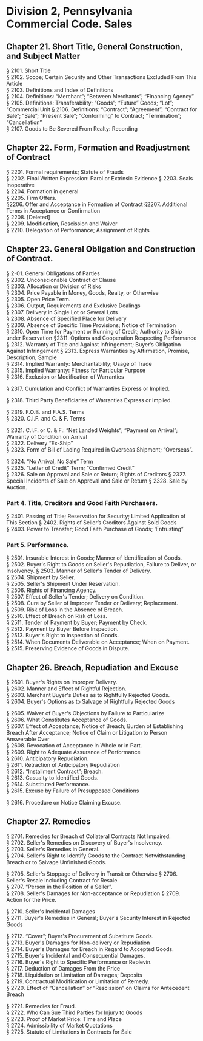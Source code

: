 # Division 2, Pennsylvania Commercial Code. Sales

## Chapter 21. Short Title, General Construction, and Subject Matter

§ 2101. Short Title\
§ 2102. Scope; Certain Security and Other Transactions Excluded From This Article\
§ 2103. Definitions and Index of Definitions\
§ 2104. Definitions: “Merchant”; “Between Merchants”; “Financing Agency”\
§ 2105. Definitions: Transferability; “Goods”; “Future” Goods; “Lot”; “Commercial Unit § 2106. Definitions: “Contract”; “Agreement”; “Contract for Sale”; “Sale”; “Present Sale”; “Conforming” to Contract; “Termination”; “Cancellation”\
§ 2107. Goods to Be Severed From Realty: Recording

## Chapter 22. Form, Formation and Readjustment of Contract

§ 2201. Formal requirements; Statute of Frauds\
§ 2202. Final Written Expression: Parol or Extrinsic Evidence § 2203. Seals Inoperative\
§ 2204. Formation in general\
§ 2205. Firm Offers.\
§2206. Offer and Acceptance in Formation of Contract §2207. Additional Terms in Acceptance or Confirmation\
§ 2208. \[Deleted]\
§ 2209. Modification, Rescission and Waiver\
§ 2210. Delegation of Performance; Assignment of Rights

## Chapter 23. General Obligation and Construction of Contract.

§ 2-01. General Obligations of Parties\
§ 2302. Unconscionable Contract or Clause\
§ 2303. Allocation or Division of Risks\
§ 2304. Price Payable in Money, Goods, Realty, or Otherwise\
§ 2305. Open Price Term.\
§ 2306. Output, Requirements and Exclusive Dealings\
§ 2307. Delivery in Single Lot or Several Lots\
§ 2308. Absence of Specified Place for Delivery\
§ 2309. Absence of Specific Time Provisions; Notice of Termination\
§ 2310. Open Time for Payment or Running of Credit; Authority to Ship under Reservation §2311. Options and Cooperation Respecting Performance\
§ 2312. Warranty of Title and Against Infringement; Buyer’s Obligation Against Infringement § 2313. Express Warranties by Affirmation, Promise, Description, Sample\
§ 2314. Implied Warranty: Merchantability; Usage of Trade\
§ 2315. Implied Warranty: Fitness for Particular Purpose\
§ 2316. Exclusion or Modification of Warranties

§ 2317. Cumulation and Conflict of Warranties Express or Implied.&#x20;

§ 2318. Third Party Beneficiaries of Warranties Express or Implied.&#x20;

§ 2319. F.O.B. and F.A.S. Terms\
§ 2320. C.I.F. and C. & F. Terms

§ 2321. C.I.F. or C. & F.: “Net Landed Weights”; “Payment on Arrival”; Warranty of Condition on Arrival\
§ 2322. Delivery “Ex-Ship”\
§ 2323. Form of Bill of Lading Required in Overseas Shipment; “Overseas”.

§ 2324. “No Arrival, No Sale” Term\
§ 2325. “Letter of Credit” Term; “Confirmed Credit”\
§ 2326. Sale on Approval and Sale or Return; Rights of Creditors § 2327. Special Incidents of Sale on Approval and Sale or Return § 2328. Sale by Auction.

### Part 4. Title, Creditors and Good Faith Purchasers.

§ 2401. Passing of Title; Reservation for Security; Limited Application of This Section § 2402. Rights of Seller’s Creditors Against Sold Goods\
§ 2403. Power to Transfer; Good Faith Purchase of Goods; ‘Entrusting”

### Part 5. Performance.

§ 2501. Insurable Interest in Goods; Manner of Identification of Goods.\
§ 2502. Buyer's Right to Goods on Seller's Repudiation, Failure to Deliver, or Insolvency. § 2503. Manner of Seller's Tender of Delivery.\
§ 2504. Shipment by Seller.\
§ 2505. Seller's Shipment Under Reservation.\
§ 2506. Rights of Financing Agency.\
§ 2507. Effect of Seller's Tender; Delivery on Condition.\
§ 2508. Cure by Seller of Improper Tender or Delivery; Replacement.\
§ 2509. Risk of Loss in the Absence of Breach.\
§ 2510. Effect of Breach on Risk of Loss.\
§ 2511. Tender of Payment by Buyer; Payment by Check.\
§ 2512. Payment by Buyer Before Inspection.\
§ 2513. Buyer's Right to Inspection of Goods.\
§ 2514. When Documents Deliverable on Acceptance; When on Payment.\
§ 2515. Preserving Evidence of Goods in Dispute.

## Chapter 26. Breach, Repudiation and Excuse

§ 2601. Buyer's Rights on Improper Delivery.\
§ 2602. Manner and Effect of Rightful Rejection. \
§ 2603. Merchant Buyer's Duties as to Rightfully Rejected Goods.\
§ 2604. Buyer's Options as to Salvage of Rightfully Rejected Goods

§ 2605. Waiver of Buyer's Objections by Failure to Particularize\
§ 2606. What Constitutes Acceptance of Goods. \
§ 2607. Effect of Acceptance; Notice of Breach; Burden of Establishing Breach After Acceptance; Notice of Claim or Litigation to Person Answerable Over\
§ 2608. Revocation of Acceptance in Whole or in Part. \
§ 2609. Right to Adequate Assurance of Performance\
§ 2610. Anticipatory Repudiation. \
§ 2611. Retraction of Anticipatory Repudiation\
§ 2612. “Installment Contract”; Breach. \
§ 2613. Casualty to Identified Goods. \
§ 2614. Substituted Performance. \
§ 2615. Excuse by Failure of Presupposed Conditions

§ 2616. Procedure on Notice Claiming Excuse.&#x20;

## Chapter 27. Remedies

§ 2701. Remedies for Breach of Collateral Contracts Not Impaired.\
§ 2702. Seller's Remedies on Discovery of Buyer's Insolvency. \
§ 2703. Seller's Remedies in General. \
§ 2704. Seller's Right to Identify Goods to the Contract Notwithstanding Breach or to Salvage Unfinished Goods.

§ 2705. Seller's Stoppage of Delivery in Transit or Otherwise § 2706. Seller's Resale Including Contract for Resale. \
§ 2707. “Person in the Position of a Seller”. \
§ 2708. Seller's Damages for Non-acceptance or Repudiation § 2709. Action for the Price.

§ 2710. Seller's Incidental Damages\
§ 2711. Buyer's Remedies in General; Buyer's Security Interest in Rejected Goods&#x20;

§ 2712. “Cover”; Buyer's Procurement of Substitute Goods. \
§ 2713. Buyer's Damages for Non-delivery or Repudiation\
§ 2714. Buyer's Damages for Breach in Regard to Accepted Goods. \
§ 2715. Buyer's Incidental and Consequential Damages. \
§ 2716. Buyer's Right to Specific Performance or Replevin. \
§ 2717. Deduction of Damages From the Price\
§ 2718. Liquidation or Limitation of Damages; Deposits\
§ 2719. Contractual Modification or Limitation of Remedy.\
§ 2720. Effect of “Cancellation” or “Rescission” on Claims for Antecedent Breach&#x20;

§ 2721. Remedies for Fraud. \
§ 2722. Who Can Sue Third Parties for Injury to Goods\
§ 2723. Proof of Market Price: Time and Place\
§ 2724. Admissibility of Market Quotations\
§ 2725. Statute of Limitations in Contracts for Sale
